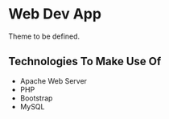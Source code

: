 # Web Dev App

Theme to be defined.

## Technologies To Make Use Of

- Apache Web Server
- PHP
- Bootstrap
- MySQL